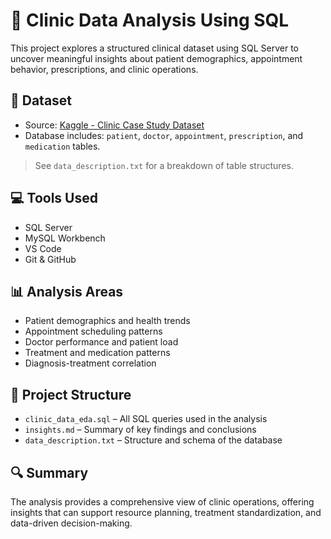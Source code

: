 # 🏥 Clinic Data Analysis Using SQL

This project explores a structured clinical dataset using SQL Server to uncover meaningful insights about patient demographics, appointment behavior, prescriptions, and clinic operations.

## 📘 Dataset

- Source: [Kaggle - Clinic Case Study Dataset](https://www.kaggle.com/datasets/rizwanali324/clinic-case-study-dataset)
- Database includes: `patient`, `doctor`, `appointment`, `prescription`,  and `medication` tables.

> See `data_description.txt` for a breakdown of table structures.

## 💻 Tools Used

- SQL Server
- MySQL Workbench
- VS Code
- Git & GitHub

## 📊 Analysis Areas

- Patient demographics and health trends
- Appointment scheduling patterns
- Doctor performance and patient load
- Treatment and medication patterns
- Diagnosis-treatment correlation

## 📁 Project Structure

- `clinic_data_eda.sql` – All SQL queries used in the analysis
- `insights.md` – Summary of key findings and conclusions
- `data_description.txt` – Structure and schema of the database

## 🔍 Summary

The analysis provides a comprehensive view of clinic operations, offering insights that can support resource planning, treatment standardization, and data-driven decision-making.

